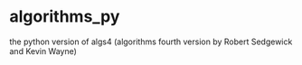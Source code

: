 algorithms_py
=============

the python version of algs4 (algorithms fourth version by  Robert Sedgewick and Kevin Wayne)
